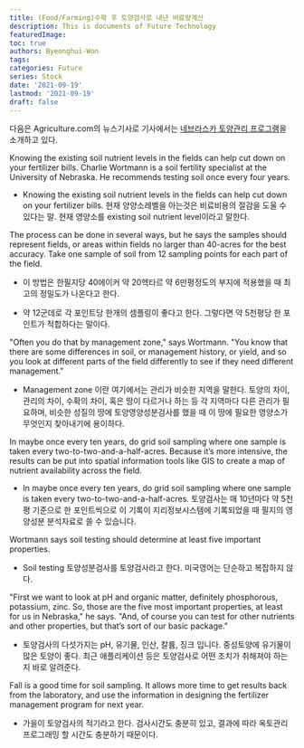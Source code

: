 ```yaml
---
title: (Food/Farming)수확 후 토양검사로 내년 비료량계산
description: This is documents of Future Technology
featuredImage: 
toc: true
authors: Byeonghui-Won
tags:
categories: Future
series: Stock
date: '2021-09-19'
lastmod: '2021-09-19'
draft: false
---
```


다음은 Agriculture.com의 뉴스기사로 기사에서는 [네브라스카 토양관리 프로그램](https://extensionpublications.unl.edu/assets/pdf/g1740.pdf)을 소개하고 있다. 

Knowing the existing soil nutrient levels in the fields can help cut down on your fertilizer bills. Charlie Wortmann is a soil fertility specialist at the University of Nebraska. He recommends testing soil once every four years.

+ Knowing the existing soil nutrient levels in the fields can help cut down on your fertilizer bills. 현재 양양소레벨을 아는것은 비료비용의 절감을 도울 수 있다는 말. 현재 영양소를 existing soil nutrient level이라고 말한다. 

The process can be done in several ways, but he says the samples should represent fields, or areas within fields no larger than 40-acres for the best accuracy. Take one sample of soil from 12 sampling points for each part of the field.

+ 이 방법은 한필지당 40에이커 약 20헥타르 약 6만평정도의 부지에 적용했을 때 최고의 정밀도가 나온다고 한다. 

+ 약 12군데로 각 포인트당 한개의 셈플링이 좋다고 한다. 그렇다면 약 5천평당 한 포인트가 적합하다는 말이다. 

"Often you do that by management zone," says Wortmann. "You know that there are some differences in soil, or management history, or yield, and so you look at different parts of the field differently to see if they need different management."

+ Management zone 이란 여기에서는 관리가 비슷한 지역을 말한다. 토양의 차이, 관리의 차이, 수확의 차이, 혹은 땅이 다르거나 하는 등 각 지역마다 다른 관리가 필요하며, 비슷한 성질의 땅에 토양영양성분검사를 했을 때 이 땅에 필요한 영양소가 무엇인지 찾아내기에 용이하다. 

In maybe once every ten years, do grid soil sampling where one sample is taken every two-to-two-and-a-half-acres.  Because it’s more intensive, the results can be put into spatial information tools like GIS to create a map of nutrient availability across the field.

+ In maybe once every ten years, do grid soil sampling where one sample is taken every two-to-two-and-a-half-acres. 토양검사는 매 10년마다 약 5천평 기준으로 한 포인트씩으로 이 기록이 지리정보시스템에 기록되었을 때 필지의 영양성분 분석자료로 쓸 수 있습니다. 

Wortmann says soil testing should determine at least five important properties.

+ Soil testing 토양성분검사를 토양검사라고 한다. 미국영어는 단순하고 복잡하지 않다. 

"First we want to look at pH and organic matter, definitely phosphorous, potassium, zinc. So, those are the five most important properties, at least for us in Nebraska," he says. "And, of course you can test for other nutrients and other properties, but that’s sort of our basic package."

+ 토양검사의 다섯가지는 pH, 유기물, 인산, 칼륨, 징크 입니다. 중성토양에 유기물이 많은 토양이 좋다. 최근 애플리케이션 등은 토양검사로 어떤 조치가 취해져야 하는지 바로 알려준다. 

Fall is a good time for soil sampling. It allows more time to get results back from the laboratory, and use the information in designing the fertilizer management program for next year.

+ 가을이 토양검사의 적기라고 한다. 검사시간도 충분히 있고, 결과에 따라 옥토관리프로그래밍 할 시간도 충분하기 때문이다. 
